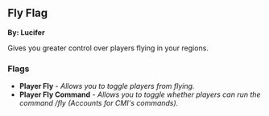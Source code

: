 ## Fly Flag
**By: Lucifer**
<br>

Gives you greater control over players flying in your regions.
<br>

### Flags
* **Player Fly** - *Allows you to toggle players from flying.*
* **Player Fly Command** - *Allows you to toggle whether players can run the command /fly (Accounts for CMI's commands).*
